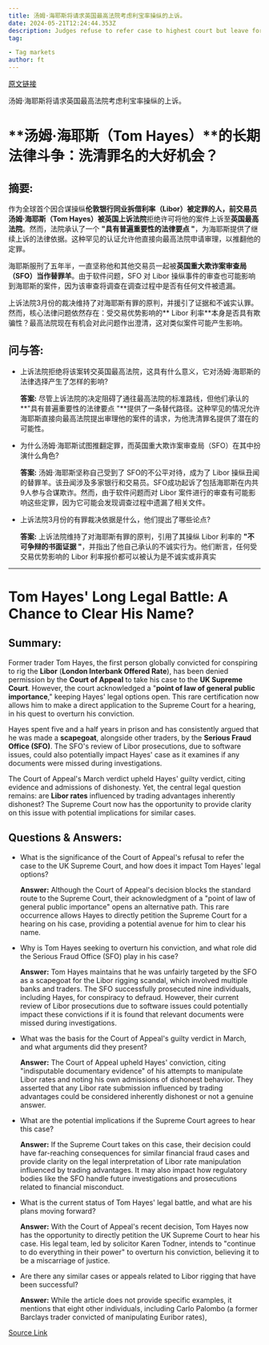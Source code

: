 ```yaml
---
title: 汤姆·海耶斯将请求英国最高法院考虑利宝率操纵的上诉。
date: 2024-05-21T12:24:44.353Z
description: Judges refuse to refer case to highest court but leave former trader with chance to clear his name
tag: 

- Tag markets
author: ft
---
```


[原文链接](https://ft.com/content/b032e101-afa3-458f-a300-f19acc03a5e2)

汤姆·海耶斯将请求英国最高法院考虑利宝率操纵的上诉。

# **汤姆·海耶斯（Tom Hayes）**的长期法律斗争：洗清罪名的大好机会？ 

## 摘要:
作为全球首个因合谋操纵**伦敦银行同业拆借利率（Libor）**被定罪的人，前交易员汤姆·海耶斯（Tom Hayes）被英国**上诉法院**拒绝许可将他的案件上诉至**英国最高法院**。然而，法院承认了一个 **"具有普遍重要性的法律要点 "**，为海耶斯提供了继续上诉的法律依据。这种罕见的认证允许他直接向最高法院申请审理，以推翻他的定罪。 

海耶斯服刑了五年半，一直坚称他和其他交易员一起被**英国重大欺诈案审查局（SFO）**当作**替罪羊**。由于软件问题，SFO 对 Libor 操纵事件的审查也可能影响到海耶斯的案件，因为该审查将调查在调查过程中是否有任何文件被遗漏。 

上诉法院3月份的裁决维持了对海耶斯有罪的原判，并援引了证据和不诚实认罪。然而，核心法律问题依然存在：受交易优势影响的** Libor 利率**本身是否具有欺骗性？最高法院现在有机会对此问题作出澄清，这对类似案件可能产生影响。 

## 问与答: 
- 上诉法院拒绝将该案转交英国最高法院，这具有什么意义，它对汤姆·海耶斯的法律选择产生了怎样的影响? 

    **答案:** 尽管上诉法院的决定阻碍了通往最高法院的标准路线，但他们承认的 **"具有普遍重要性的法律要点 "**提供了一条替代路径。这种罕见的情况允许海耶斯直接向最高法院提出审理他的案件的请求，为他洗清罪名提供了潜在的可能性。 

- 为什么汤姆·海耶斯试图推翻定罪，而英国重大欺诈案审查局（SFO）在其中扮演什么角色? 

    **答案:** 汤姆·海耶斯坚称自己受到了 SFO的不公平对待，成为了 Libor 操纵丑闻的替罪羊。该丑闻涉及多家银行和交易员。SFO成功起诉了包括海耶斯在内共9人参与合谋欺诈。然而，由于软件问题而对 Libor 案件进行的审查有可能影响这些定罪，因为它可能会发现调查过程中遗漏了相关文件。 

- 上诉法院3月份的有罪裁决依据是什么，他们提出了哪些论点? 

    **答案:** 上诉法院维持了对海耶斯有罪的原判，引用了其操纵 Libor 利率的 **"不可争辩的书面证据 "**，并指出了他自己承认的不诚实行为。他们断言，任何受交易优势影响的 Libor 利率报价都可以被认为是不诚实或非真实

---

# **Tom Hayes**' Long Legal Battle: A Chance to Clear His Name? 

## Summary:
Former trader Tom Hayes, the first person globally convicted for conspiring to rig the **Libor** (**London Interbank Offered Rate**), has been denied permission by the **Court of Appeal** to take his case to the **UK Supreme Court**. However, the court acknowledged a "**point of law of general public importance**," keeping Hayes' legal options open. This rare certification now allows him to make a direct application to the Supreme Court for a hearing, in his quest to overturn his conviction. 

Hayes spent five and a half years in prison and has consistently argued that he was made a **scapegoat**, alongside other traders, by the **Serious Fraud Office (SFO)**. The SFO's review of Libor prosecutions, due to software issues, could also potentially impact Hayes' case as it examines if any documents were missed during investigations. 

The Court of Appeal's March verdict upheld Hayes' guilty verdict, citing evidence and admissions of dishonesty. Yet, the central legal question remains: are **Libor rates** influenced by trading advantages inherently dishonest? The Supreme Court now has the opportunity to provide clarity on this issue with potential implications for similar cases. 

## Questions & Answers: 
- What is the significance of the Court of Appeal's refusal to refer the case to the UK Supreme Court, and how does it impact Tom Hayes' legal options? 

   **Answer:** Although the Court of Appeal's decision blocks the standard route to the Supreme Court, their acknowledgment of a "point of law of general public importance" opens an alternative path. This rare occurrence allows Hayes to directly petition the Supreme Court for a hearing on his case, providing a potential avenue for him to clear his name. 

- Why is Tom Hayes seeking to overturn his conviction, and what role did the Serious Fraud Office (SFO) play in his case? 

   **Answer:**  Tom Hayes maintains that he was unfairly targeted by the SFO as a scapegoat for the Libor rigging scandal, which involved multiple banks and traders. The SFO successfully prosecuted nine individuals, including Hayes, for conspiracy to defraud. However, their current review of Libor prosecutions due to software issues could potentially impact these convictions if it is found that relevant documents were missed during investigations. 

- What was the basis for the Court of Appeal's guilty verdict in March, and what arguments did they present? 

   **Answer:** The Court of Appeal upheld Hayes' conviction, citing "indisputable documentary evidence" of his attempts to manipulate Libor rates and noting his own admissions of dishonest behavior. They asserted that any Libor rate submission influenced by trading advantages could be considered inherently dishonest or not a genuine answer. 

- What are the potential implications if the Supreme Court agrees to hear this case? 

   **Answer:** If the Supreme Court takes on this case, their decision could have far-reaching consequences for similar financial fraud cases and provide clarity on the legal interpretation of Libor rate manipulation influenced by trading advantages. It may also impact how regulatory bodies like the SFO handle future investigations and prosecutions related to financial misconduct. 

- What is the current status of Tom Hayes' legal battle, and what are his plans moving forward? 

   **Answer:**  With the Court of Appeal's recent decision, Tom Hayes now has the opportunity to directly petition the UK Supreme Court to hear his case. His legal team, led by solicitor Karen Todner, intends to "continue to do everything in their power" to overturn his conviction, believing it to be a miscarriage of justice. 

- Are there any similar cases or appeals related to Libor rigging that have been successful? 

   **Answer:**  While the article does not provide specific examples, it mentions that eight other individuals, including Carlo Palombo (a former Barclays trader convicted of manipulating Euribor rates),

[Source Link](https://ft.com/content/b032e101-afa3-458f-a300-f19acc03a5e2)

